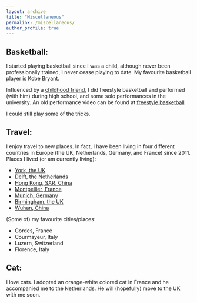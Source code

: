 ```yaml
---
layout: archive
title: "Miscellaneous"
permalink: /miscellaneous/
author_profile: true
---
```

## Basketball:
I started playing basketball since I was a child, although never been professionally trained, I never cease playing to date. My favourite basketball player is Kobe Bryant.

Influenced by a [childhood friend](https://mydramalist.com/people/74791-xu-zi-lai), I did freestyle basketball and performed (with him) during high school, and some solo performances in the university. An old performance video can be found at [freestyle basketball](https://youtu.be/91QNBn9gjJg)

I could still play some of the tricks.

## Travel:
I enjoy travel to new places. In fact, I have been living in four different countries in Europe (the UK, Netherlands, Germany, and France) since 2011. Places I lived (or am currently living):
* [York, the UK](https://www.visityork.org/visitor-information)
* [Delft, the Netherlands](https://www.delft.com/tourist-information-vvv-delft)
* [Hong Kong, SAR, China](https://www.discoverhongkong.com/uk/index.html)
* [Montpellier, France](https://www.montpellier-france.com/)
* [Munich, Germany](https://www.munich.travel/en)
* [Birmingham, the UK](https://visitbirmingham.com/)
* [Wuhan, China](https://en.wikipedia.org/wiki/Wuhan)

(Some of) my favourite cities/places:
* Gordes, France
* Courmayeur, Italy
* Luzern, Switzerland
* Florence, Italy

## Cat:
I love cats. I adopted an orange-white colored cat in France and he accompanied me to the Netherlands. He will (hopefully) move to the UK with me soon.
